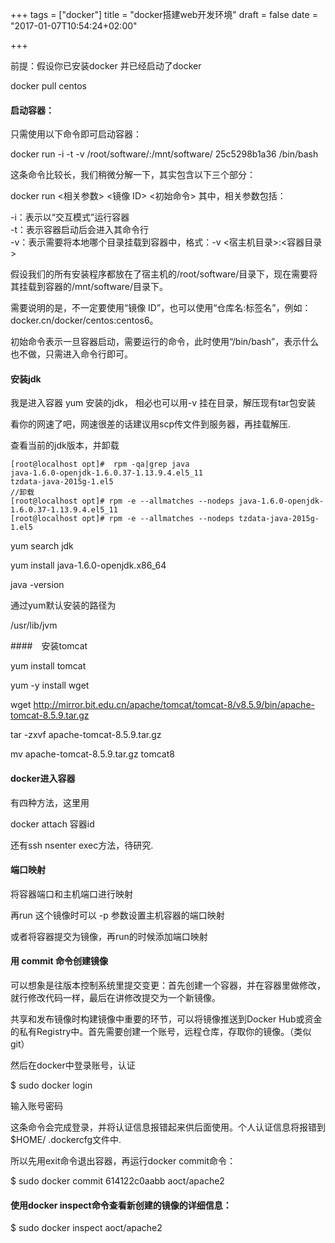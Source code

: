 +++
tags = ["docker"]
title = "docker搭建web开发环境"
draft = false
date = "2017-01-07T10:54:24+02:00"

+++



前提：假设你已安装docker 并已经启动了docker

docker pull centos



#### 启动容器：

只需使用以下命令即可启动容器：

docker run -i -t -v /root/software/:/mnt/software/ 25c5298b1a36 /bin/bash  

这条命令比较长，我们稍微分解一下，其实包含以下三个部分：

docker run <相关参数> <镜像 ID> <初始命令>
其中，相关参数包括：

-i：表示以“交互模式”运行容器  
-t：表示容器启动后会进入其命令行   
-v：表示需要将本地哪个目录挂载到容器中，格式：-v <宿主机目录>:<容器目录>    

假设我们的所有安装程序都放在了宿主机的/root/software/目录下，现在需要将其挂载到容器的/mnt/software/目录下。  


需要说明的是，不一定要使用“镜像 ID”，也可以使用“仓库名:标签名”，例如：docker.cn/docker/centos:centos6。

初始命令表示一旦容器启动，需要运行的命令，此时使用“/bin/bash”，表示什么也不做，只需进入命令行即可。  



#### 安装jdk

我是进入容器 yum 安装的jdk， 相必也可以用-v 挂在目录，解压现有tar包安装

看你的网速了吧，网速很差的话建议用scp传文件到服务器，再挂载解压.

查看当前的jdk版本，并卸载

    [root@localhost opt]#  rpm -qa|grep java 
    java-1.6.0-openjdk-1.6.0.37-1.13.9.4.el5_11
    tzdata-java-2015g-1.el5
    //卸载
    [root@localhost opt]# rpm -e --allmatches --nodeps java-1.6.0-openjdk-1.6.0.37-1.13.9.4.el5_11
    [root@localhost opt]# rpm -e --allmatches --nodeps tzdata-java-2015g-1.el5



yum search jdk

yum install java-1.6.0-openjdk.x86_64

java -version

通过yum默认安装的路径为

  /usr/lib/jvm





####　安装tomcat


yum install tomcat



yum -y install wget

wget http://mirror.bit.edu.cn/apache/tomcat/tomcat-8/v8.5.9/bin/apache-tomcat-8.5.9.tar.gz



tar -zxvf apache-tomcat-8.5.9.tar.gz

mv apache-tomcat-8.5.9.tar.gz tomcat8




#### docker进入容器

有四种方法，这里用

docker attach 容器id


还有ssh nsenter exec方法，待研究.





#### 端口映射


将容器端口和主机端口进行映射

再run 这个镜像时可以 -p 参数设置主机容器的端口映射

或者将容器提交为镜像，再run的时候添加端口映射





#### 用 commit 命令创建镜像


可以想象是往版本控制系统里提交变更：首先创建一个容器，并在容器里做修改，就行修改代码一样，最后在讲修改提交为一个新镜像。


共享和发布镜像时构建镜像中重要的环节，可以将镜像推送到Docker Hub或资金的私有Registry中。首先需要创建一个账号，远程仓库，存取你的镜像。（类似git）

然后在docker中登录账号，认证

$ sudo docker login

输入账号密码

这条命令会完成登录，并将认证信息报错起来供后面使用。个人认证信息将报错到$HOME/ .dockercfg文件中.


所以先用exit命令退出容器，再运行docker commit命令：

$ sudo docker commit 614122c0aabb aoct/apache2



#### 使用docker inspect命令查看新创建的镜像的详细信息：

$ sudo docker inspect aoct/apache2  



